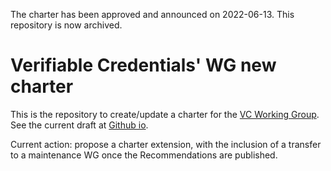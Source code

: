 The charter has been approved and announced on 2022-06-13. This repository is now archived.


# Verifiable Credentials' WG new charter

This is the repository to create/update a charter for the [VC Working Group](https://www.w3.org/2017/vc/WG/). See the current draft at [Github io](https://w3c.github.io/vc-wg-charter/).

Current action: propose a charter extension, with the inclusion of a transfer to a maintenance WG once the Recommendations are published.


